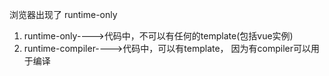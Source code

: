 浏览器出现了   runtime-only
  1. runtime-only---->代码中，不可以有任何的template(包括vue实例)
  2. runtime-compiler---->代码中，可以有template，
                                            因为有compiler可以用于编译